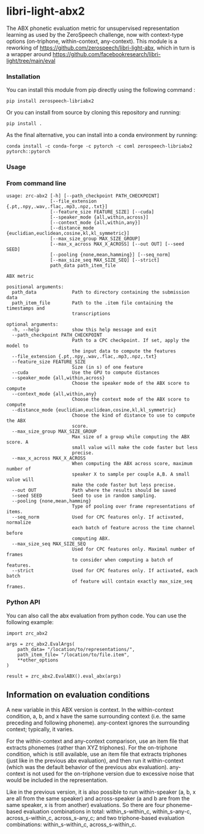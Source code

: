 # libri-light-abx2

The ABX phonetic evaluation metric for unsupervised representation learning as used by the ZeroSpeech challenge, now with context-type options (on-triphone, within-context, any-context). This module is a reworking of https://github.com/zerospeech/libri-light-abx, which in turn is a wrapper around https://github.com/facebookresearch/libri-light/tree/main/eval

  
### Installation
  
You can install this module from pip directly using the following command : 

`pip install zerospeech-libriabx2`

Or you can install from source by cloning this repository and running: 

`pip install .`

As the final alternative, you can install into a conda environment by running:

`conda install -c conda-forge -c pytorch -c coml zerospeech-libriabx2 pytorch::pytorch`

### Usage
### From command line

```
usage: zrc-abx2 [-h] [--path_checkpoint PATH_CHECKPOINT]
                [--file_extension {.pt,.npy,.wav,.flac,.mp3,.npz,.txt}]
                [--feature_size FEATURE_SIZE] [--cuda]
                [--speaker_mode {all,within,across}]
                [--context_mode {all,within,any}]
                [--distance_mode {euclidian,euclidean,cosine,kl,kl_symmetric}]
                [--max_size_group MAX_SIZE_GROUP]
                [--max_x_across MAX_X_ACROSS] [--out OUT] [--seed SEED]
                [--pooling {none,mean,hamming}] [--seq_norm]
                [--max_size_seq MAX_SIZE_SEQ] [--strict]
                path_data path_item_file

ABX metric

positional arguments:
  path_data             Path to directory containing the submission data
  path_item_file        Path to the .item file containing the timestamps and
                        transcriptions

optional arguments:
  -h, --help            show this help message and exit
  --path_checkpoint PATH_CHECKPOINT
                        Path to a CPC checkpoint. If set, apply the model to
                        the input data to compute the features
  --file_extension {.pt,.npy,.wav,.flac,.mp3,.npz,.txt}
  --feature_size FEATURE_SIZE
                        Size (in s) of one feature
  --cuda                Use the GPU to compute distances
  --speaker_mode {all,within,across}
                        Choose the speaker mode of the ABX score to compute
  --context_mode {all,within,any}
                        Choose the context mode of the ABX score to compute
  --distance_mode {euclidian,euclidean,cosine,kl,kl_symmetric}
                        Choose the kind of distance to use to compute the ABX
                        score.
  --max_size_group MAX_SIZE_GROUP
                        Max size of a group while computing the ABX score. A
                        small value will make the code faster but less
                        precise.
  --max_x_across MAX_X_ACROSS
                        When computing the ABX across score, maximum number of
                        speaker X to sample per couple A,B. A small value will
                        make the code faster but less precise.
  --out OUT             Path where the results should be saved
  --seed SEED           Seed to use in random sampling.
  --pooling {none,mean,hamming}
                        Type of pooling over frame representations of items.
  --seq_norm            Used for CPC features only. If activated, normalize
                        each batch of feature across the time channel before
                        computing ABX.
  --max_size_seq MAX_SIZE_SEQ
                        Used for CPC features only. Maximal number of frames
                        to consider when computing a batch of features.
  --strict              Used for CPC features only. If activated, each batch
                        of feature will contain exactly max_size_seq frames.
```
### Python API
You can also call the abx evaluation from python code. You can use the following example:

```
import zrc_abx2

args = zrc_abx2.EvalArgs(
    path_data= "/location/to/representations/",
    path_item_file= "/location/to/file.item",
    **other_options
)

result = zrc_abx2.EvalABX().eval_abx(args)
```

## Information on evaluation conditions
A new  variable in this ABX version is context.
In the within-context condition, a, b, and x have the same surrounding context (i.e. the same preceding and following phoneme). any-context ignores the surrounding context; typically, it varies. 

For the within-context and any-context comparison, use an item file that extracts phonemes (rather than XYZ triphones). For the on-triphone condition, which is still available, use an item file that extracts triphones (just like in the previous abx evaluation), and then run it within-context (which was the default behavior of the previous abx evaluation). any-context is not used for the on-triphone version due to excessive noise that would be included in the representation.

Like in the previous version, it is also possible to run within-speaker (a, b, x are all from the same speaker) and across-speaker (a and b are from the same speaker, x is from another) evaluations. So there are four phoneme-based evaluation combinations in total: within_s-within_c, within_s-any-c, across_s-within_c, across_s-any_c; and two triphone-based evaluation combinations: within_s-within_c, across_s-within_c. 

